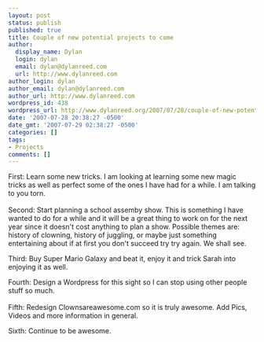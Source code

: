 ```yaml
---
layout: post
status: publish
published: true
title: Couple of new potential projects to come
author:
  display_name: Dylan
  login: dylan
  email: dylan@dylanreed.com
  url: http://www.dylanreed.com
author_login: dylan
author_email: dylan@dylanreed.com
author_url: http://www.dylanreed.com
wordpress_id: 438
wordpress_url: http://www.dylanreed.org/2007/07/28/couple-of-new-potential-projects-to-come/
date: '2007-07-28 20:38:27 -0500'
date_gmt: '2007-07-29 02:38:27 -0500'
categories: []
tags:
- Projects
comments: []
---
```

<p>First: Learn some new tricks. I am looking at learning some new magic tricks as well as perfect some of the ones I have had for a while. I am talking to you torn.<br />
<!--adsense--><br />
Second: Start planning a school assemby show. This is something I have wanted to do for a while and it will be a great thing to work on for the next year since it doesn't cost anything to plan a show. Possible themes are: history of clowning, history of juggling,  or maybe just something entertaining about if at first you don't succeed try try again. We shall see.</p>
<p>Third: Buy Super Mario Galaxy and beat it, enjoy it and trick Sarah into enjoying it as well.</p>
<p>Fourth: Design a Wordpress for this sight so I can stop using other people stuff so much.<br />
<!--adsense#refer--><br />
Fifth: Redesign Clownsareawesome.com so it is truly awesome. Add Pics, Videos and more information in general.</p>
<p>Sixth: Continue to be awesome.<br />
<!--adsense#links--></p>
